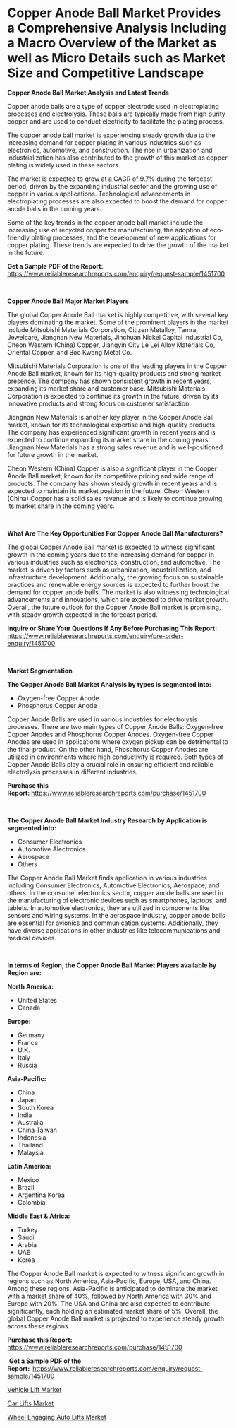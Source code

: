<p><h1>Copper Anode Ball Market Provides a Comprehensive Analysis Including a Macro Overview of the Market as well as Micro Details such as Market Size and Competitive Landscape</h1></p><p><strong>Copper Anode Ball Market Analysis and Latest Trends</strong></p>
<p><p>Copper anode balls are a type of copper electrode used in electroplating processes and electrolysis. These balls are typically made from high purity copper and are used to conduct electricity to facilitate the plating process.</p><p>The copper anode ball market is experiencing steady growth due to the increasing demand for copper plating in various industries such as electronics, automotive, and construction. The rise in urbanization and industrialization has also contributed to the growth of this market as copper plating is widely used in these sectors.</p><p>The market is expected to grow at a CAGR of 9.7% during the forecast period, driven by the expanding industrial sector and the growing use of copper in various applications. Technological advancements in electroplating processes are also expected to boost the demand for copper anode balls in the coming years.</p><p>Some of the key trends in the copper anode ball market include the increasing use of recycled copper for manufacturing, the adoption of eco-friendly plating processes, and the development of new applications for copper plating. These trends are expected to drive the growth of the market in the future.</p></p>
<p><strong>Get a Sample PDF of the Report:&nbsp;</strong> <a href="https://www.reliableresearchreports.com/enquiry/request-sample/1451700">https://www.reliableresearchreports.com/enquiry/request-sample/1451700</a></p>
<p>&nbsp;</p>
<p><strong>Copper Anode Ball Major Market Players</strong></p>
<p><p>The global Copper Anode Ball market is highly competitive, with several key players dominating the market. Some of the prominent players in the market include Mitsubishi Materials Corporation, Citizen Metalloy, Tamra, Jewelcare, Jiangnan New Materials, Jinchuan Nickel Capital Industrial Co, Cheon Western (China) Copper, Jiangyin City Le Lei Alloy Materials Co, Oriental Copper, and Boo Kwang Metal Co.</p><p>Mitsubishi Materials Corporation is one of the leading players in the Copper Anode Ball market, known for its high-quality products and strong market presence. The company has shown consistent growth in recent years, expanding its market share and customer base. Mitsubishi Materials Corporation is expected to continue its growth in the future, driven by its innovative products and strong focus on customer satisfaction.</p><p>Jiangnan New Materials is another key player in the Copper Anode Ball market, known for its technological expertise and high-quality products. The company has experienced significant growth in recent years and is expected to continue expanding its market share in the coming years. Jiangnan New Materials has a strong sales revenue and is well-positioned for future growth in the market.</p><p>Cheon Western (China) Copper is also a significant player in the Copper Anode Ball market, known for its competitive pricing and wide range of products. The company has shown steady growth in recent years and is expected to maintain its market position in the future. Cheon Western (China) Copper has a solid sales revenue and is likely to continue growing its market share in the coming years.</p></p>
<p>&nbsp;</p>
<p><strong>What Are The Key Opportunities For Copper Anode Ball Manufacturers?</strong></p>
<p><p>The global Copper Anode Ball market is expected to witness significant growth in the coming years due to the increasing demand for copper in various industries such as electronics, construction, and automotive. The market is driven by factors such as urbanization, industrialization, and infrastructure development. Additionally, the growing focus on sustainable practices and renewable energy sources is expected to further boost the demand for copper anode balls. The market is also witnessing technological advancements and innovations, which are expected to drive market growth. Overall, the future outlook for the Copper Anode Ball market is promising, with steady growth expected in the forecast period.</p></p>
<p><strong>Inquire or Share Your Questions If Any Before Purchasing This Report:</strong> <a href="https://www.reliableresearchreports.com/enquiry/pre-order-enquiry/1451700">https://www.reliableresearchreports.com/enquiry/pre-order-enquiry/1451700</a></p>
<p>&nbsp;</p>
<p><strong>Market Segmentation</strong></p>
<p><strong>The Copper Anode Ball Market Analysis by types is segmented into:</strong></p>
<p><ul><li>Oxygen-free Copper Anode</li><li>Phosphorus Copper Anode</li></ul></p>
<p><p>Copper Anode Balls are used in various industries for electrolysis processes. There are two main types of Copper Anode Balls: Oxygen-free Copper Anodes and Phosphorus Copper Anodes. Oxygen-free Copper Anodes are used in applications where oxygen pickup can be detrimental to the final product. On the other hand, Phosphorus Copper Anodes are utilized in environments where high conductivity is required. Both types of Copper Anode Balls play a crucial role in ensuring efficient and reliable electrolysis processes in different industries.</p></p>
<p><strong>Purchase this Report:&nbsp;</strong><a href="https://www.reliableresearchreports.com/purchase/1451700">https://www.reliableresearchreports.com/purchase/1451700</a></p>
<p>&nbsp;</p>
<p><strong>The Copper Anode Ball Market Industry Research by Application is segmented into:</strong></p>
<p><ul><li>Consumer Electronics</li><li>Automotive Alectronics</li><li>Aerospace</li><li>Others</li></ul></p>
<p><p>The Copper Anode Ball Market finds application in various industries including Consumer Electronics, Automotive Electronics, Aerospace, and others. In the consumer electronics sector, copper anode balls are used in the manufacturing of electronic devices such as smartphones, laptops, and tablets. In automotive electronics, they are utilized in components like sensors and wiring systems. In the aerospace industry, copper anode balls are essential for avionics and communication systems. Additionally, they have diverse applications in other industries like telecommunications and medical devices.</p></p>
<p>&nbsp;</p>
<p><strong>In terms of Region, the Copper Anode Ball Market Players available by Region are:</strong></p>
<p>
    <p> <strong> North America: </strong>
        <ul>
            <li>United States</li>
            <li>Canada</li>
        </ul>
        </p> 
    <p> <strong> Europe: </strong>
        <ul>
            <li>Germany</li>
            <li>France</li>
            <li>U.K.</li>
            <li>Italy</li>
            <li>Russia</li>
        </ul>
        </p> 
    <p> <strong> Asia-Pacific: </strong>
        <ul>
            <li>China</li>
            <li>Japan</li>
            <li>South Korea</li>
            <li>India</li>
            <li>Australia</li>
            <li>China Taiwan</li>
            <li>Indonesia</li>
            <li>Thailand</li>
            <li>Malaysia</li>
        </ul>
        </p> 
    <p> <strong> Latin America: </strong>
        <ul>
            <li>Mexico</li>
            <li>Brazil</li>
            <li>Argentina Korea</li>
            <li>Colombia</li>
        </ul>
        </p> 
    <p> <strong> Middle East & Africa: </strong>
        <ul>
            <li>Turkey</li>
            <li>Saudi</li>
            <li>Arabia</li>
            <li>UAE</li>
            <li>Korea</li>
        </ul>
    </p>
    </p>
<p><p>The Copper Anode Ball market is expected to witness significant growth in regions such as North America, Asia-Pacific, Europe, USA, and China. Among these regions, Asia-Pacific is anticipated to dominate the market with a market share of 40%, followed by North America with 30% and Europe with 20%. The USA and China are also expected to contribute significantly, each holding an estimated market share of 5%. Overall, the global Copper Anode Ball market is projected to experience steady growth across these regions.</p></p>
<p><strong>Purchase this Report: </strong><a href="https://www.reliableresearchreports.com/purchase/1451700">https://www.reliableresearchreports.com/purchase/1451700</a></p>
<p>&nbsp;<strong>Get a Sample PDF of the Report:&nbsp;&nbsp;</strong><a href="https://www.reliableresearchreports.com/enquiry/request-sample/1451700">https://www.reliableresearchreports.com/enquiry/request-sample/1451700</a></p>
<p><strong></strong></p>
<p><p><a href="https://view.publitas.com/reportprime-1/vehicle-lift-market-size-and-growth-market-segmentation-regional-and-country-breakdowns-and-market-trends-for-period-from-2023-2030/">Vehicle Lift Market</a></p><p><a href="https://view.publitas.com/reportprime-1/car-lifts-market-analysis-examines-its-scope-on-growth-opportunities-and-forecasted-trends-spanning-from-2023-to-2030/">Car Lifts Market</a></p><p><a href="https://view.publitas.com/reportprime-1/wheel-engaging-auto-lifts-market-insights-market-players-and-forecast-till-2030/">Wheel Engaging Auto Lifts Market</a></p></p>